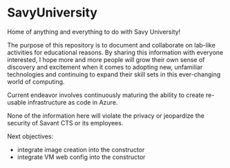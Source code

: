 # SavyUniversity
Home of anything and everything to do with Savy University!

The purpose of this repository is to document and collaborate on lab-like activities for educational reasons.  By sharing this information with everyone interested, I hope more and more people will grow their own sense of discovery and excitement when it comes to adopting new, unfamiliar technologies and continuing to expand their skill sets in this ever-changing world of computing.

Current endeavor involves continuously maturing the ability to create re-usable infrastructure as code in Azure.

None of the information here will violate the privacy or jeopardize the security of Savant CTS or its employees.

Next objectives:
- integrate image creation into the constructor
- integrate VM web config into the constructor